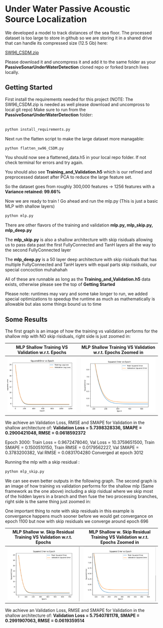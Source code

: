 # Under Water Passive Acoustic Source Localization

We developed a model to track distances of the sea floor. 
The processed dataset is too large to store in github so we are storing it in a shared drive that can handle its compressed size (12.5 Gb) here: 

[SW96_CSDM.zip](https://drexel0-my.sharepoint.com/:u:/g/personal/nh585_drexel_edu/EetAsTAddv1NkG7vvt8LyzMBzpbld3eytqdwNIMFJz6APA?e=4pYVsr) 

Please download it and uncompress it and add it to the same folder as your **PassiveSonarUnderWaterDetection** cloned repo or forked branch lives locally. 



## Getting Started

First install the requirements needed for this project (NOTE: The SW96_CSDM.zip is needed as well please download and uncompross to local git repo)
Make sure to run from the **PassiveSonarUnderWaterDetection** folder: 
```bash

python install_requirements.py
```

Next run the flatten script to make the large dataset more managable: 

```bash
python flatten_sw96_CSDM.py
```

You should now see a flattened_data.h5 in your local repo folder. If not check terminal for errors and try again.

You should also see **Training_and_Validation.h5** which is our refined and preprocessed dataset after PCA to reduce the large feature set.

So the dataset goes from roughly 300,000 features -> 1256 features with a **Variance retained: 99.66%**

Now we are ready to train ! Go ahead and run the mlp.py (This is just a basic MLP with shallow layers)

```bash
python mlp.py
```

There are other flavors of the training and validation **mlp.py, mlp_skip.py, mlp_deep.py**

The **mlp_skip.py** is also a shallow architecture with skip risiduals allowing us to pass data past the first FullyConnected and TanH layers all the way to the second FullyConnected layer

The **mlp_deep.py** is a 50 layer deep architecture with skip risiduals that has multiple FullyConnected and TanH layers with equal parts skip risiduals, our special concoction muhahahah

All of these are runnable as long as the **Training_and_Validation.h5** data exists, otherwise please see the top of **Getting Started** 

Please note: runtimes may vary and some take longer to run, we added special optimizations to speedup the runtime as much as mathematically is allowable but alas some things bound us to time

## Some Results

The first graph is an image of how the training vs validation performs for the shallow mlp with NO skip risiduals, right side is just zoomed in:

MLP Shallow Training VS Validation w.r.t. Epochs             |  MLP Shallow Training VS Validation w.r.t. Epochs Zoomed in
:-------------------------:|:-------------------------:
![MLP Shallow Training VS Validation w.r.t. Epochs](Graphs/MLP_Shallow_training_vs_validation.png)  |  ![MLP Shallow Training VS Validation w.r.t. Epochs Zoomed in](Graphs/MLP_Shallow_training_vs_validation_Zoomed.png)

We achieve an Validation Loss, RMSE and SMAPE for Validation in the shallow architecture of: **Validation Loss = 5.7398328336, SMAPE = 0.2900421048, RMSE = 0.0618592372**

Epoch 3000: Train Loss = 0.9672478040, Val Loss = 10.3759651500, Train SMAPE = 0.1500510150, Train RMSE = 0.0179562227, Val SMAPE = 0.3783200382, Val RMSE = 0.0831704280
Converged at epoch 3012

Running the mlp with a skip residual : 

```bash
python mlp_skip.py
```

We can see even better outputs in the following graph. The second graph is an image of how training vs validation performs for the shallow mlp (Same framework as the one above) including a skip risidual where we skip most of the hidden layers in a branch and then fuse the two processing branches, right side is the same thing just zoomed in:

One important thing to note with skip residuals in this example is convergance happens much sooner before we would get convergance on epoch 1100  but now with skip residuals we converge around epoch 696

MLP Shallow w. Skip Residual Training VS Validation w.r.t. Epochs             |  MLP Shallow w. Skip Residual Training VS Validation w.r.t. Epochs Zoomed in
:-------------------------:|:-------------------------:
![MLP Shallow with Skip Training VS Validation w.r.t. Epochs](Graphs/MLP_Shallow_with_Skip_training_vs_validation.png)  |  ![MLP Shallow with skip Training VS Validation w.r.t. Epochs Zoomed in](Graphs/MLP_Shallow_with_Skip_training_vs_validation_Zoomed.png)

We achieve an Validation Loss, RMSE and SMAPE for Validation in the shallow architecture of: **Validation Loss = 5.7540781178, SMAPE = 0.2991907063, RMSE = 0.0619359514**


